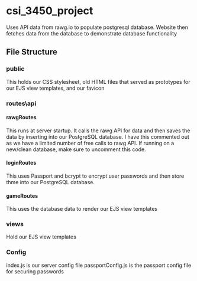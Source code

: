 # csi_3450_project
Uses API data from rawg.io to populate postgresql database.  Website then fetches data from the database to demonstrate database functionality

## File Structure
### public
This holds our CSS stylesheet, old HTML files that served as prototypes for our EJS view templates, and our favicon

### routes\api
#### rawgRoutes
This runs at server startup.  It calls the rawg API for data and then saves the data by inserting into our PostgreSQL database.  I have this commented out as we have a limited number of free calls to rawg API.  If running on a new/clean database, make sure to uncomment this code.
#### loginRoutes
This uses Passport and bcrypt to encrypt user passwords and then store thme into our PostgreSQL database.
#### gameRoutes
This uses the database data to render our EJS view templates

### views
Hold our EJS view templates

### Config
index.js is our server config file
passportConfig.js is the passport config file for securing passwords